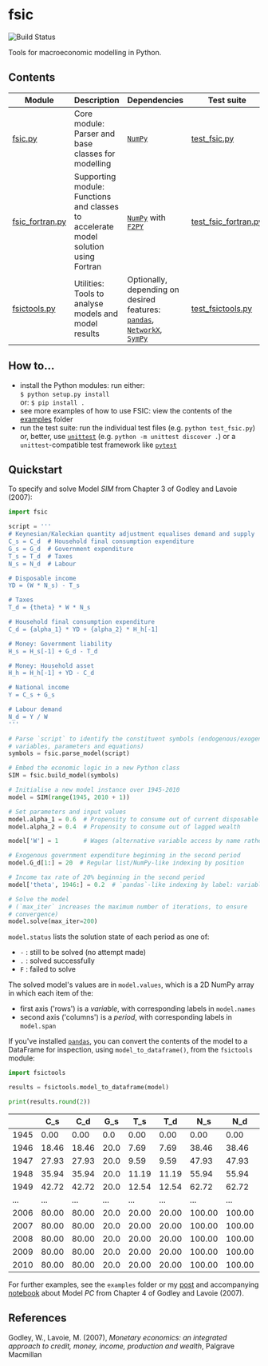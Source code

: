 # fsic

![Build Status](https://github.com/ChrisThoung/fsic/actions/workflows/python-package.yml/badge.svg)

Tools for macroeconomic modelling in Python.


## Contents

| Module                             | Description                                                                         | Dependencies                                                                                                                                                           | Test suite                                   |
| ---------------------------------- | ----------------------------------------------------------------------------------- | ---------------------------------------------------------------------------------------------------------------------------------------------------------------------- | -------------------------------------------- |
| [fsic.py](fsic.py)                 | Core module: Parser and base classes for modelling                                  | [`NumPy`](https://numpy.org/)                                                                                                                                          | [test_fsic.py](test_fsic.py)                 |
| [fsic_fortran.py](fsic_fortran.py) | Supporting module: Functions and classes to accelerate model solution using Fortran | [`NumPy`](https://numpy.org/) with [`F2PY`](https://numpy.org/doc/stable/f2py/)                                                                                        | [test_fsic_fortran.py](test_fsic_fortran.py) |
| [fsictools.py](fsictools.py)       | Utilities: Tools to analyse models and model results                                | Optionally, depending on desired features: [`pandas`](https://pandas.pydata.org/), [`NetworkX`](https://networkx.org/), [`SymPy`](https://www.sympy.org/en/index.html) | [test_fsictools.py](test_fsictools.py)       |


## How to...

* install the Python modules: run either:  
  `$ python setup.py install`  
  or: `$ pip install .`
* see more examples of how to use FSIC: view the contents of the
  [examples](examples/) folder
* run the test suite: run the individual test files (e.g. `python
  test_fsic.py`) or, better, use
  [`unittest`](https://docs.python.org/3/library/unittest.html) (e.g. `python
  -m unittest discover .`) or a `unittest`-compatible test framework like
  [`pytest`](https://docs.pytest.org/en/stable/)


## Quickstart

To specify and solve Model *SIM* from Chapter 3 of Godley and Lavoie (2007):

```python
import fsic

script = '''
# Keynesian/Kaleckian quantity adjustment equalises demand and supply
C_s = C_d  # Household final consumption expenditure
G_s = G_d  # Government expenditure
T_s = T_d  # Taxes
N_s = N_d  # Labour

# Disposable income
YD = (W * N_s) - T_s

# Taxes
T_d = {theta} * W * N_s

# Household final consumption expenditure
C_d = {alpha_1} * YD + {alpha_2} * H_h[-1]

# Money: Government liability
H_s = H_s[-1] + G_d - T_d

# Money: Household asset
H_h = H_h[-1] + YD - C_d

# National income
Y = C_s + G_s

# Labour demand
N_d = Y / W
'''

# Parse `script` to identify the constituent symbols (endogenous/exogenous
# variables, parameters and equations)
symbols = fsic.parse_model(script)

# Embed the economic logic in a new Python class
SIM = fsic.build_model(symbols)

# Initialise a new model instance over 1945-2010
model = SIM(range(1945, 2010 + 1))

# Set parameters and input values
model.alpha_1 = 0.6  # Propensity to consume out of current disposable income
model.alpha_2 = 0.4  # Propensity to consume out of lagged wealth

model['W'] = 1       # Wages (alternative variable access by name rather than attribute)

# Exogenous government expenditure beginning in the second period
model.G_d[1:] = 20  # Regular list/NumPy-like indexing by position

# Income tax rate of 20% beginning in the second period
model['theta', 1946:] = 0.2  # `pandas`-like indexing by label: variable and period

# Solve the model
# (`max_iter` increases the maximum number of iterations, to ensure
# convergence)
model.solve(max_iter=200)
```

`model.status` lists the solution state of each period as one of:

* `-` : still to be solved (no attempt made)
* `.` : solved successfully
* `F` : failed to solve

The solved model's values are in `model.values`, which is a 2D NumPy array in
which each item of the:

* first axis ('rows') is a *variable*, with corresponding labels in `model.names`
* second axis ('columns') is a *period*, with corresponding labels in
  `model.span`

If you've installed [`pandas`](https://pandas.pydata.org/), you can convert the
contents of the model to a DataFrame for inspection, using
`model_to_dataframe()`, from the `fsictools` module:

```python
import fsictools

results = fsictools.model_to_dataframe(model)

print(results.round(2))
```

|      |   C_s |   C_d |  G_s |   T_s |   T_d |    N_s |    N_d | ... |  G_d |   W | theta | alpha_1 | alpha_2 | status | iterations |
| ---- | ----- | ----- | ---- | ----- | ----- | ------ | ------ | --- | ---- | --- | ----- | ------- | ------- | ------ | ---------- |
| 1945 |  0.00 |  0.00 |  0.0 |  0.00 |  0.00 |   0.00 |   0.00 | ... |  0.0 | 1.0 |   0.0 |     0.6 |     0.4 |      - |         -1 |
| 1946 | 18.46 | 18.46 | 20.0 |  7.69 |  7.69 |  38.46 |  38.46 | ... | 20.0 | 1.0 |   0.2 |     0.6 |     0.4 |      . |        184 |
| 1947 | 27.93 | 27.93 | 20.0 |  9.59 |  9.59 |  47.93 |  47.93 | ... | 20.0 | 1.0 |   0.2 |     0.6 |     0.4 |      . |        184 |
| 1948 | 35.94 | 35.94 | 20.0 | 11.19 | 11.19 |  55.94 |  55.94 | ... | 20.0 | 1.0 |   0.2 |     0.6 |     0.4 |      . |        184 |
| 1949 | 42.72 | 42.72 | 20.0 | 12.54 | 12.54 |  62.72 |  62.72 | ... | 20.0 | 1.0 |   0.2 |     0.6 |     0.4 |      . |        184 |
| ...  |   ... |   ... |  ... |   ... |   ... |    ... |    ... | ... |  ... | ... |   ... |     ... |     ... |    ... |        ... |
| 2006 | 80.00 | 80.00 | 20.0 | 20.00 | 20.00 | 100.00 | 100.00 | ... | 20.0 | 1.0 |   0.2 |     0.6 |     0.4 |      . |        196 |
| 2007 | 80.00 | 80.00 | 20.0 | 20.00 | 20.00 | 100.00 | 100.00 | ... | 20.0 | 1.0 |   0.2 |     0.6 |     0.4 |      . |        196 |
| 2008 | 80.00 | 80.00 | 20.0 | 20.00 | 20.00 | 100.00 | 100.00 | ... | 20.0 | 1.0 |   0.2 |     0.6 |     0.4 |      . |        196 |
| 2009 | 80.00 | 80.00 | 20.0 | 20.00 | 20.00 | 100.00 | 100.00 | ... | 20.0 | 1.0 |   0.2 |     0.6 |     0.4 |      . |        196 |
| 2010 | 80.00 | 80.00 | 20.0 | 20.00 | 20.00 | 100.00 | 100.00 | ... | 20.0 | 1.0 |   0.2 |     0.6 |     0.4 |      . |        196 |

For further examples, see the `examples` folder or my
[post](https://www.christhoung.com/2018/07/08/fsic-gl2007-pc/) and accompanying
[notebook](https://github.com/ChrisThoung/website/tree/master/code/2018-07-08_fsic_pc)
about Model *PC* from Chapter 4 of Godley and Lavoie (2007).


## References

Godley, W., Lavoie, M. (2007),
*Monetary economics: an integrated approach to
credit, money, income, production and wealth*,
Palgrave Macmillan

